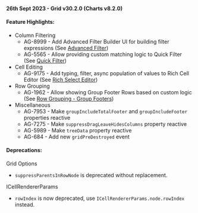 #### 26th Sept 2023 - Grid v30.2.0 (Charts v8.2.0)

#### Feature Highlights:

- Column Filtering
  * AG-8999 - Add Advanced Filter Builder UI for building filter expressions (See [Advanced Filter](https://www.ag-grid.com/javascript-data-grid/filter-advanced/#advanced-filter-builder)) 
  * AG-5565 - Allow providing custom matching logic to Quick Filter (See [Quick Filter](https://www.ag-grid.com/javascript-data-grid/filter-quick/#quick-filter-parser)) 
- Cell Editing
  * AG-9175 - Add typing, filter, async population of values to Rich Cell Editor (See [Rich Select Editor](https://ag-grid.com/javascript-data-grid/provided-cell-editors/))
- Row Grouping
  * AG-1962 - Allow showing Group Footer Rows based on custom logic (See [Row Grouping - Group Footers](https://www.ag-grid.com/javascript-data-grid/grouping-footers/#dynamic-group-footers)) 
- Miscellaneous
  * AG-7953 - Make `groupIncludeTotalFooter` and `groupIncludeFooter` properties reactive
  * AG-7275 - Make `suppressDragLeaveHidesColumns` property reactive
  * AG-5989 - Make `treeData` property reactive
  * AG-684 - Add new `gridPreDestroyed` event

#### Deprecations:

Grid Options

* `suppressParentsInRowNode` is deprecated without replacement.

ICellRendererParams

* `rowIndex` is now deprecated, use `ICellRendererParams.node.rowIndex` instead.